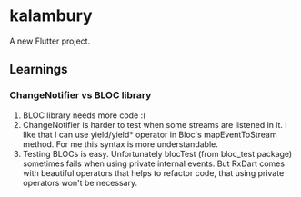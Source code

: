 # kalambury

A new Flutter project.

## Learnings

### ChangeNotifier vs BLOC library

1. BLOC library needs more code :(
2. ChangeNotifier is harder to test when some streams are listened in it. I like that I can use yield/yield* operator in Bloc's mapEventToStream method. For me this syntax is more understandable.
3. Testing BLOCs is easy. Unfortunately blocTest (from bloc_test package) sometimes fails when using private internal events. But RxDart comes with beautiful operators that helps to refactor code, that using private operators won't be necessary.